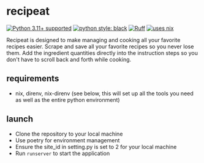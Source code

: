 # recipeat

[![Python 3.11+ supported](https://img.shields.io/badge/python-3.11+-blue.svg)](https://www.python.org/downloads/release/python-3110/)
[![python style: black](https://img.shields.io/badge/python%20style-black-000000.svg?style=flat-square)](https://github.com/ambv/black)
[![Ruff](https://img.shields.io/endpoint?url=https://raw.githubusercontent.com/charliermarsh/ruff/main/assets/badge/v1.json)](https://github.com/charliermarsh/ruff)
[![uses nix](https://img.shields.io/badge/uses-nix-%237EBAE4)](https://nixos.org/)

Recipeat is designed to make managing and cooking all your favorite recipes easier. Scrape and save all your favorite recipes so you never lose them. Add the ingredient quantities directly into the instruction steps so you don't have to scroll back and forth while cooking.

## requirements

- nix, direnv, nix-direnv (see below, this will set up all the tools you need as well as the entire python environment)

## launch
* Clone the repository to your local machine
* Use poetry for environment management
* Ensure the site_id in setting.py is set to 2 for your local machine
* Run ```runserver``` to start the application